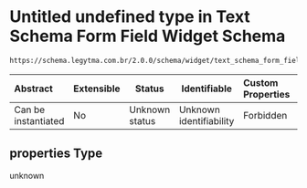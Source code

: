 # Untitled undefined type in Text Schema Form Field Widget Schema

```txt
https://schema.legytma.com.br/2.0.0/schema/widget/text_schema_form_field_widget.schema.json#/properties
```




| Abstract            | Extensible | Status         | Identifiable            | Custom Properties | Additional Properties | Access Restrictions | Defined In                                                                                                                       |
| :------------------ | ---------- | -------------- | ----------------------- | :---------------- | --------------------- | ------------------- | -------------------------------------------------------------------------------------------------------------------------------- |
| Can be instantiated | No         | Unknown status | Unknown identifiability | Forbidden         | Allowed               | none                | [text_schema_form_field_widget.schema.json\*](../schema/widget/text_schema_form_field_widget.schema.json) |

## properties Type

unknown
